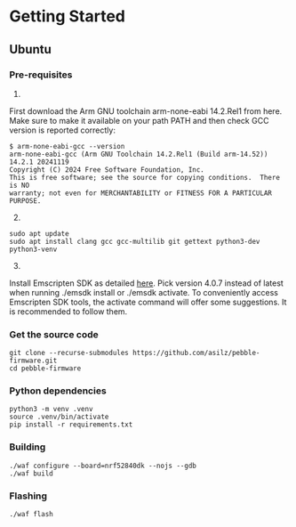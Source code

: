 # Getting Started

## Ubuntu

### Pre-requisites

1.

First download the Arm GNU toolchain arm-none-eabi 14.2.Rel1 from here. Make sure to make it available on your path PATH and then check GCC version is reported correctly:

```
$ arm-none-eabi-gcc --version
arm-none-eabi-gcc (Arm GNU Toolchain 14.2.Rel1 (Build arm-14.52)) 14.2.1 20241119
Copyright (C) 2024 Free Software Foundation, Inc.
This is free software; see the source for copying conditions.  There is NO
warranty; not even for MERCHANTABILITY or FITNESS FOR A PARTICULAR PURPOSE.
```

2.

```
sudo apt update
sudo apt install clang gcc gcc-multilib git gettext python3-dev python3-venv
```
3.

Install Emscripten SDK as detailed [here](https://emscripten.org/docs/getting_started/downloads.html). Pick version 4.0.7 instead of latest when running ./emsdk install or ./emsdk activate. To conveniently access Emscripten SDK tools, the activate command will offer some suggestions. It is recommended to follow them.


### Get the source code

```
git clone --recurse-submodules https://github.com/asilz/pebble-firmware.git
cd pebble-firmware
```

### Python dependencies

```
python3 -m venv .venv
source .venv/bin/activate
pip install -r requirements.txt
```

### Building

```
./waf configure --board=nrf52840dk --nojs --gdb
./waf build
```

### Flashing

```
./waf flash
```